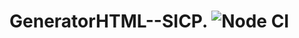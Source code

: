 # GeneratorHTML--SICP. ![Node CI](https://github.com/vsbdn/GeneratorHTML--SICP/workflows/Node%20CI/badge.svg)
